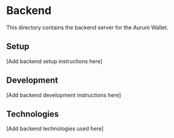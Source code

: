# Backend

This directory contains the backend server for the Aurum Wallet.

## Setup

[Add backend setup instructions here]

## Development

[Add backend development instructions here]

## Technologies

[Add backend technologies used here] 